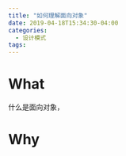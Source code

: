 ```yaml
---
title: "如何理解面向对象"
date: 2019-04-18T15:34:30-04:00
categories:
  - 设计模式
tags:
---
```

# What
什么是面向对象，
# Why
